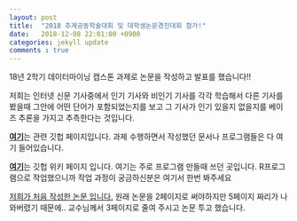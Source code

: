 ```yaml
---
layout: post
title:  "2018 추계공동학술대회 및 대학생논문경진대회 참가!"
date:   2018-12-08 22:01:00 +0900
categories: jekyll update
comments : true
---
```


18년 2학기 데이터마이닝 캡스톤 과제로 논문을 작성하고 발표를 했습니다!!

저희는 인터넷 신문 기사중에서 인기 기사와 비인기 기사를 각각 학습해서 다른 기사를 봤을때 그안에 어떤 단어가 포함되었는지를 보고 그 기사가 인기 있을지 없을지를 베이즈 추론을 가지고 추측한다는 것입니다.

[**여기**]()는 관련 깃헙 페이지입니다. 과제 수행하면서 작성했던 문서나 프로그램들은 다 여기 들어있습니다.

[**여기**]()는 깃헙 위키 페이지 입니다. 여기는 주로 프로그램 만들때 쓰던 곳입니다. R프로그램으로 작업했으니까 작업 과정이 궁금하신분은 여기서 한번 봐주세요

[저희가 처음 작성한 논문 입니다.](https://github.com/gwnuysw/PoliticsTrendDM/blob/master/3%EC%A1%B0_%EB%8B%A8%EC%88%9C%20%EB%B2%A0%EC%9D%B4%EC%A6%88%20%EB%B6%84%EB%A5%98%EA%B8%B0%EB%A5%BC%20%EC%9D%B4%EC%9A%A9%ED%95%9C%20%EC%8B%A0%EB%AC%B8%20%EA%B8%B0%EC%82%AC%20%EC%9D%B8%EA%B8%B0%EA%B8%80%20%EB%B6%84%EB%A5%98.hwp?raw=true) 원래 논문을 2페이지로 써야하지만 5페이지 짜리가 나와버렸기 때문에.. 교수님께서 3페이지로 줄여 주시고 논문 투고 했습니다.
